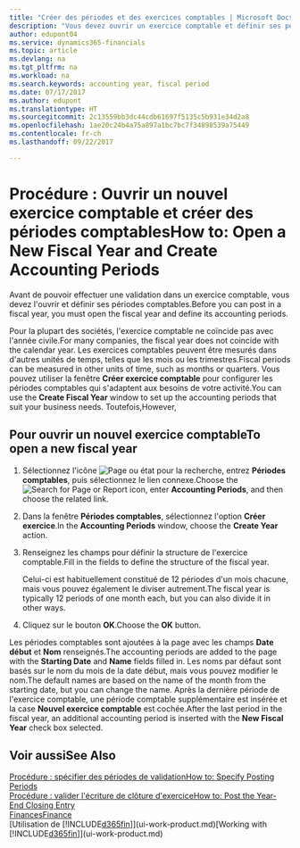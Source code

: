 ```yaml
---
title: "Créer des périodes et des exercices comptables | Microsoft Docs"
description: "Vous devez ouvrir un exercice comptable et définir ses périodes comptables avant de pouvoir y effectuer une validation."
author: edupont04
ms.service: dynamics365-financials
ms.topic: article
ms.devlang: na
ms.tgt_pltfrm: na
ms.workload: na
ms.search.keywords: accounting year, fiscal period
ms.date: 07/17/2017
ms.author: edupont
ms.translationtype: HT
ms.sourcegitcommit: 2c13559bb3dc44cdb61697f5135c5b931e34d2a8
ms.openlocfilehash: 1ae20c24b4a75a897a1bc7bc7f34898539a75449
ms.contentlocale: fr-ch
ms.lasthandoff: 09/22/2017

---
```

# <a name="how-to-open-a-new-fiscal-year-and-create-accounting-periods"></a><span data-ttu-id="29c9e-103">Procédure : Ouvrir un nouvel exercice comptable et créer des périodes comptables</span><span class="sxs-lookup"><span data-stu-id="29c9e-103">How to: Open a New Fiscal Year and Create Accounting Periods</span></span>
<span data-ttu-id="29c9e-104">Avant de pouvoir effectuer une validation dans un exercice comptable, vous devez l'ouvrir et définir ses périodes comptables.</span><span class="sxs-lookup"><span data-stu-id="29c9e-104">Before you can post in a fiscal year, you must open the fiscal year and define its accounting periods.</span></span>  

<span data-ttu-id="29c9e-105">Pour la plupart des sociétés, l'exercice comptable ne coïncide pas avec l'année civile.</span><span class="sxs-lookup"><span data-stu-id="29c9e-105">For many companies, the fiscal year does not coincide with the calendar year.</span></span> <span data-ttu-id="29c9e-106">Les exercices comptables peuvent être mesurés dans d'autres unités de temps, telles que les mois ou les trimestres.</span><span class="sxs-lookup"><span data-stu-id="29c9e-106">Fiscal periods can be measured in other units of time, such as months or quarters.</span></span> <span data-ttu-id="29c9e-107">Vous pouvez utiliser la fenêtre **Créer exercice comptable** pour configurer les périodes comptables qui s'adaptent aux besoins de votre activité.</span><span class="sxs-lookup"><span data-stu-id="29c9e-107">You can use the **Create Fiscal Year** window to set up the accounting periods that suit your business needs.</span></span> <span data-ttu-id="29c9e-108">Toutefois,</span><span class="sxs-lookup"><span data-stu-id="29c9e-108">However,</span></span>   

## <a name="to-open-a-new-fiscal-year"></a><span data-ttu-id="29c9e-109">Pour ouvrir un nouvel exercice comptable</span><span class="sxs-lookup"><span data-stu-id="29c9e-109">To open a new fiscal year</span></span>
1. <span data-ttu-id="29c9e-110">Sélectionnez l'icône ![Page ou état pour la recherche](media/ui-search/search_small.png "Page ou état pour la recherche"), entrez **Périodes comptables**, puis sélectionnez le lien connexe.</span><span class="sxs-lookup"><span data-stu-id="29c9e-110">Choose the ![Search for Page or Report](media/ui-search/search_small.png "Search for Page or Report icon") icon, enter **Accounting Periods**, and then choose the related link.</span></span>
2. <span data-ttu-id="29c9e-111">Dans la fenêtre **Périodes comptables**, sélectionnez l'option **Créer exercice**.</span><span class="sxs-lookup"><span data-stu-id="29c9e-111">In the **Accounting Periods** window, choose the **Create Year** action.</span></span>
3. <span data-ttu-id="29c9e-112">Renseignez les champs pour définir la structure de l'exercice comptable.</span><span class="sxs-lookup"><span data-stu-id="29c9e-112">Fill in the fields to define the structure of the fiscal year.</span></span>

    <span data-ttu-id="29c9e-113">Celui-ci est habituellement constitué de 12 périodes d'un mois chacune, mais vous pouvez également le diviser autrement.</span><span class="sxs-lookup"><span data-stu-id="29c9e-113">The fiscal year is typically 12 periods of one month each, but you can also divide it in other ways.</span></span>
4. <span data-ttu-id="29c9e-114">Cliquez sur le bouton **OK**.</span><span class="sxs-lookup"><span data-stu-id="29c9e-114">Choose the **OK** button.</span></span>

<span data-ttu-id="29c9e-115">Les périodes comptables sont ajoutées à la page avec les champs **Date début** et **Nom** renseignés.</span><span class="sxs-lookup"><span data-stu-id="29c9e-115">The accounting periods are added to the page with the **Starting Date** and **Name** fields filled in.</span></span> <span data-ttu-id="29c9e-116">Les noms par défaut sont basés sur le nom du mois de la date début, mais vous pouvez modifier le nom.</span><span class="sxs-lookup"><span data-stu-id="29c9e-116">The default names are based on the name of the month from the starting date, but you can change the name.</span></span> <span data-ttu-id="29c9e-117">Après la dernière période de l'exercice comptable, une période comptable supplémentaire est insérée et la case **Nouvel exercice comptable** est cochée.</span><span class="sxs-lookup"><span data-stu-id="29c9e-117">After the last period in the fiscal year, an additional accounting period is inserted with the **New Fiscal Year** check box selected.</span></span>  


## <a name="see-also"></a><span data-ttu-id="29c9e-118">Voir aussi</span><span class="sxs-lookup"><span data-stu-id="29c9e-118">See Also</span></span>
[<span data-ttu-id="29c9e-119">Procédure : spécifier des périodes de validation</span><span class="sxs-lookup"><span data-stu-id="29c9e-119">How to: Specify Posting Periods</span></span>](finance-how-specify-posting-periods.md)  
[<span data-ttu-id="29c9e-120">Procédure : valider l'écriture de clôture d'exercice</span><span class="sxs-lookup"><span data-stu-id="29c9e-120">How to: Post the Year-End Closing Entry</span></span>](year-how-post-year-end-close-entry.md)  
[<span data-ttu-id="29c9e-121">Finances</span><span class="sxs-lookup"><span data-stu-id="29c9e-121">Finance</span></span>](finance.md)  
<span data-ttu-id="29c9e-122">[Utilisation de [!INCLUDE[d365fin](includes/d365fin_md.md)]](ui-work-product.md)</span><span class="sxs-lookup"><span data-stu-id="29c9e-122">[Working with [!INCLUDE[d365fin](includes/d365fin_md.md)]](ui-work-product.md)</span></span>

